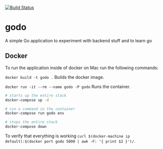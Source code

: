 [![Build Status](https://travis-ci.org/kuriouslabs/godo.svg?branch=master)](https://travis-ci.org/kuriouslabs/godo)

# godo
A simple Go application to experiment with backend stuff and to learn go

## Docker
To run the application inside of docker on Mac run the following commands:

`docker build -t godo .` Builds the docker image.

`docker run -it --rm --name godo -P godo` Runs the container.

```bash
# starts up the entire stack
docker-compose up -d

# run a command in the container
docker-compose run godo env

# stops the entire stack
docker-compose down
```
To verify that everything is working `curl $(docker-machine ip default):$(docker port godo 5000 | awk -F: '{ print $2 }')/`.
